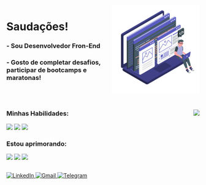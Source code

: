 <img src="./public/brand-illustration-animate.svg" width=230 align="right" />
<div>
  <h1 align="left">
    Saudações!
  </h1>
  <h3>- Sou Desenvolvedor Fron-End</h3>
  <h3>- Gosto de completar desafios, participar de bootcamps e maratonas!</h3>
</div>

<br><br>

<div>
  <img align="right" src="https://github-readme-stats.vercel.app/api/top-langs/?username=willianigordeveloper&layout=compact&theme=transparent"/>
  
  <div>
    <h3>Minhas Habilidades:</h3>
    <img src="https://img.shields.io/static/v1?label=&message=Sass&color=0d1117&style=for-the-badge&logo=Sass"/>
    <img src="https://img.shields.io/static/v1?label=&message=JavaScript&color=0d1117&style=for-the-badge&logo=JavaScript"/>
    <img src="https://img.shields.io/static/v1?label=&message=Tailwind CSS&color=0d1117&style=for-the-badge&logo=Tailwind CSS"/>
  </div>

  <div>
    <h3>Estou aprimorando:</h3>  
    <img src="https://img.shields.io/static/v1?label=&message=React&color=0d1117&style=for-the-badge&logo=React"/>
    <img src="https://img.shields.io/static/v1?label=&message=Next.js&color=0d1117&style=for-the-badge&logo=Next.js"/>
    <img src="https://img.shields.io/static/v1?label=&message=TypeScript&color=0d1117&style=for-the-badge&logo=TypeScript"/>
  </div>
</div>

<h2></h2>

<a href="https://www.linkedin.com/in/willian-igor-santos/" target="_blank" title="LinkedIn">
  <img src="https://img.shields.io/badge/LinkedIn-%23181717.svg?style=for-the-badge&logo=LinkedIn&logoColor=white&color=0A66C2" alt="LinkedIn" />
</a>

<a href="mailto:willianigordeveloper@gmail.com" target="_blank" title="Gmail">
  <img src="https://img.shields.io/badge/Email-%23181717.svg?style=for-the-badge&logo=Gmail&logoColor=white&color=EA4335" alt="Gmail" />
</a>

<a href="https://t.me/WillianIgor" target="_blank" title="Telegram">
  <img src="https://img.shields.io/badge/Telegram-%23181717.svg?style=for-the-badge&logo=Telegram&logoColor=white&color=26A5E4" alt="Telegram" />
</a>
